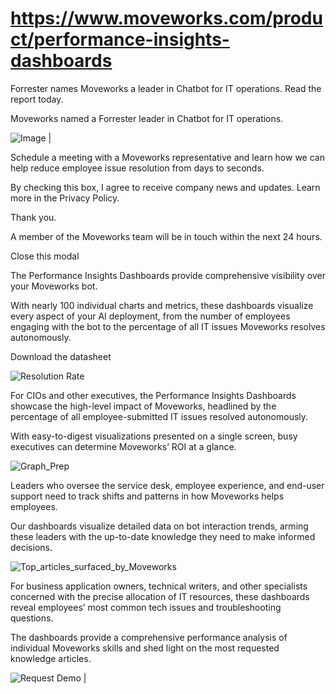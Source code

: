 # https://www.moveworks.com/product/performance-insights-dashboards

Forrester names Moveworks a leader in Chatbot for IT operations. Read the report today.

Moveworks named a Forrester leader in Chatbot for IT operations. 

![Image | ](https://www.moveworks.com/hubfs/img/site/qr-demo.png)

Schedule a meeting with a Moveworks representative and learn how we can help reduce employee issue resolution from days to seconds.

By checking this box, I agree to receive company news and updates. Learn more in the Privacy Policy.

Thank you.

A member of the Moveworks team will be in touch within the next 24 hours.



  Close this modal
  


The Performance Insights Dashboards provide comprehensive visibility over your Moveworks bot.

With nearly 100 individual charts and metrics, these dashboards visualize every aspect of your AI deployment, from the number of employees engaging with the bot to the percentage of all IT issues Moveworks resolves autonomously.

Download the datasheet

![Resolution Rate](https://www.moveworks.com/hubfs/img/site/use%20cases/Resolution_rate.svg)

For CIOs and other executives, the Performance Insights Dashboards showcase the high-level impact of Moveworks, headlined by the percentage of all employee-submitted IT issues resolved autonomously.

With easy-to-digest visualizations presented on a single screen, busy executives can determine Moveworks’ ROI at a glance.

![Graph_Prep](https://www.moveworks.com/hubfs/Graph_Prep.svg)

Leaders who oversee the service desk, employee experience, and end-user support need to track shifts and patterns in how Moveworks helps employees.

Our dashboards visualize detailed data on bot interaction trends, arming these leaders with the up-to-date knowledge they need to make informed decisions.

![Top_articles_surfaced_by_Moveworks](https://www.moveworks.com/hubfs/Top_articles_surfaced_by_Moveworks.svg)

For business application owners, technical writers, and other specialists concerned with the precise allocation of IT resources, these dashboards reveal employees’ most common tech issues and troubleshooting questions.

The dashboards provide a comprehensive performance analysis of individual Moveworks skills and shed light on the most requested knowledge articles.

![Request Demo | ](https://no-cache.hubspot.com/cta/default/4204135/01fb8c68-5711-46f6-afd0-c984065bc3c4.png)

